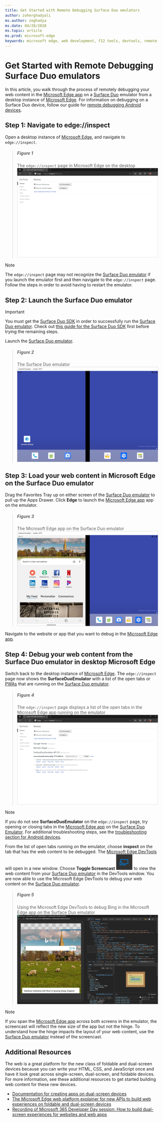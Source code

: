 ```yaml
---
title: Get Started with Remote Debugging Surface Duo emulators
author: zoherghadyali
ms.author: zoghadya
ms.date: 04/28/2020
ms.topic: article
ms.prod: microsoft-edge
keywords: microsoft edge, web development, f12 tools, devtools, remote debugging, android, surface duo
---
```


# Get Started with Remote Debugging Surface Duo emulators

In this article, you walk through the process of remotely debugging your web content in the [Microsoft Edge app][AndroidEdge] on a [Surface Duo][SurfaceDuo] emulator from a desktop instance of [Microsoft Edge][DesktopEdge]. For information on debugging on a Surface Duo device, follow our guide for [remote debugging Android devices][RemoteDebuggingAndroid].

## Step 1: Navigate to edge://inspect

Open a desktop instance of [Microsoft Edge][DesktopEdge], and navigate to `edge://inspect`.

> ##### Figure 1  
> The `edge://inspect` page in Microsoft Edge on the desktop
> ![The edge://inspect page in Microsoft Edge on the desktop][ImageEdgeInspect]

> [!NOTE]
> The `edge://inspect` page may not recognize the [Surface Duo emulator][DuoEmulator] if you launch the emulator first and then navigate to the `edge://inspect` page. Follow the steps in order to avoid having to restart the emulator.

## Step 2: Launch the Surface Duo emulator

> [!IMPORTANT]
> You must get the [Surface Duo SDK][DuoSdk] in order to successfully run the [Surface Duo emulator][DuoEmulator]. Check out [this guide for the Surface Duo SDK][DuoSdkdocs] first before trying the remaining steps.

Launch the [Surface Duo emulator][DuoEmulator].

> ##### Figure 2
> The Surface Duo emulator
> ![The Surface Duo emulator][ImageDuoEmulator]  

## Step 3: Load your web content in Microsoft Edge on the Surface Duo emulator

Drag the Favorites Tray up on either screen of the [Surface Duo emulator][DuoEmulator] to pull up the Apps Drawer. Click **Edge** to launch the [Microsoft Edge app][AndroidEdge] app on the emulator.

> ##### Figure 3
> The Microsoft Edge app on the Surface Duo emulator
> ![The Microsoft Edge app on the Surface Duo emulator][ImageDuoEmulatorEdge]  

Navigate to the website or app that you want to debug in the [Microsoft Edge app][AndroidEdge].

## Step 4: Debug your web content from the Surface Duo emulator in desktop Microsoft Edge

Switch back to the desktop instance of [Microsoft Edge][DesktopEdge]. The `edge://inspect` page now shows the **SurfaceDuoEmulator** with a list of the open tabs or [PWAs][PwaDocs] that are running on the [Surface Duo emulator][DuoEmulator].

> ##### Figure 4
> The `edge://inspect` page displays a list of the open tabs in the Microsoft Edge app running on the emulator
> ![The edge://inspect page displays a list of the open tabs in the Microsoft Edge app running on the emulator][ImageEdgeInspectTargets]  

> [!NOTE]
> If you do not see **SurfaceDuoEmulator** on the `edge://inspect` page, try opening or closing tabs in the [Microsoft Edge app][AndroidEdge] on the [Surface Duo Emulator][DuoEmulator]. For additional troubleshooting steps, see the [troubleshooting section for Android devices][TroubleshootingAndroid].

From the list of open tabs running on the emulator, choose **inspect** on the tab that has the web content to be debugged. The [Microsoft Edge DevTools][DevToolsDocs] will open in a new window. Choose **Toggle Screencast** ![Toggle Screencast][ImageToggleScreencastIcon] to view the web content from your [Surface Duo emulator][DuoEmulator] in the DevTools window. You are now able to use the Microsoft Edge DevTools to debug your web content on the [Surface Duo emulator][DuoEmulator].

> ##### Figure 5
> Using the Microsoft Edge DevTools to debug Bing in the Microsoft Edge app on the Surface Duo emulator
> ![Using the Microsoft Edge DevTools to debug Bing in the Microsoft Edge app on the Surface Duo emulator][ImageDevTools]  

> [!NOTE]
> If you span the [Microsoft Edge app][AndroidEdge] across both screens in the emulator, the screencast will reflect the new size of the app but not the hinge. To understand how the hinge impacts the layout of your web content, use the [Surface Duo emulator][DuoEmulator] instead of the screencast.

## Additional Resources

The web is a great platform for the new class of foldable and dual-screen devices because you can write your HTML, CSS, and JavaScript once and have it look great across single-screen, dual-screen, and foldable devices. For more information, see these additional resources to get started building web content for these new devices.

- [Documentation for creating apps on dual-screen devices][DualScreenDocs]
- [The Microsoft Edge web platform explainer for new APIs to build web experiences on foldable and dual-screen devices][WebPlatformExplainer]
- [Recording of Microsoft 365 Developer Day session: How to build dual-screen experiences for websites and web apps][DeveloperDay]

<!-- image links -->  
[ImageEdgeInspect]: /microsoft-edge/devtools-guide-chromium/media/remote-debugging-surface-duo-inspect-page.msft.png "Figure 1: The edge://inspect page in Microsoft Edge on the desktop"
[ImageDuoEmulator]: /microsoft-edge/devtools-guide-chromium/media/remote-debugging-surface-duo-emulator.msft.png "Figure 2: The Surface Duo emulator"
[ImageDuoEmulatorEdge]: /microsoft-edge/devtools-guide-chromium/media/remote-debugging-surface-duo-emulator-edge.msft.png "Figure 3: The Microsoft Edge app on the Surface Duo emulator"
[ImageEdgeInspectTargets]: /microsoft-edge/devtools-guide-chromium/media/remote-debugging-surface-duo-inspect-page-with-targets.msft.png "Figure 4: The edge://inspect page displays a list of the open tabs in the Microsoft Edge app running on the emulator"
[ImageToggleScreencastIcon]: images/toggle-screencast-icon.msft.png
[ImageDevTools]: /microsoft-edge/devtools-guide-chromium/media/remote-debugging-surface-duo-devtools.msft.png "Figure 5: Using the Microsoft Edge DevTools to debug Bing in the Microsoft Edge app on the Surface Duo emulator"

<!-- links -->  
[RemoteDebuggingAndroid]: /microsoft-edge/devtools-guide-chromium/remote-debugging/index "Get Started with Remote Debugging Android Devices"
[PwaDocs]: /microsoft-edge/progressive-web-apps-chromium/index "Progressive Web Apps on Windows"
[DevToolsDocs]: /microsoft-edge/devtools-guide-chromium "Microsoft Edge (Chromium) Developer Tools"
[TroubleshootingAndroid]: /microsoft-edge/devtools-guide-chromium/remote-debugging/index#troubleshooting-devtools-is-not-detecting-the-android-device "Troubleshooting: DevTools is not detecting the Android device"

[AndroidEdge]: https://play.google.com/store/apps/details?id=com.microsoft.emmx "Microsoft Edge Android app"
[SurfaceDuo]: https://www.microsoft.com/surface/devices/surface-duo "Introducing Surface Duo"
[DesktopEdge]: https://www.microsoft.com/edge/ "Introducing the new Microsoft Edge"
[DuoEmulator]: https://docs.microsoft.com/dual-screen/android/use-emulator "Use the Surface DUo emulator"
[DuoSdk]: https://www.microsoft.com/download/details.aspx?id=100847 "Surface Duo SDK Preview Release"
[DuoSdkDocs]: https://docs.microsoft.com/dual-screen/android/get-duo-sdk "Get the Surface Duo SDK"
[DualScreenDocs]: https://docs.microsoft.com/dual-screen/ "Create apps for dual-screen devices"
[WebPlatformExplainer]: https://github.com/MicrosoftEdge/MSEdgeExplainers/blob/master/Foldables/explainer.md "Web Platform Primitives for Enlightened Experiences on Foldable Devices"
[DeveloperDay]: https://youtu.be/DXrZWsqXPVc "How to build dual-screen experiences for the website and web apps"
